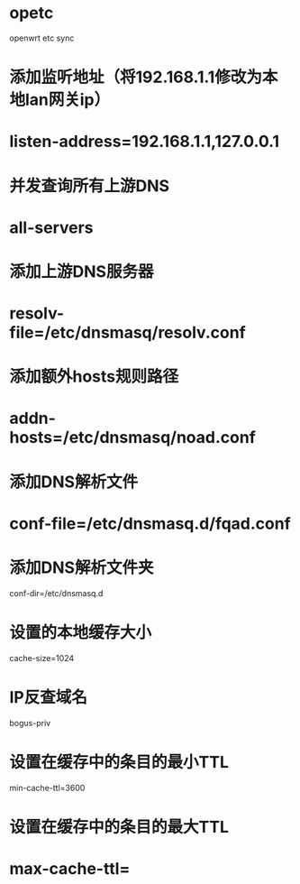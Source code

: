 # opetc
openwrt etc  sync

# 添加监听地址（将192.168.1.1修改为本地lan网关ip）
# listen-address=192.168.1.1,127.0.0.1

# 并发查询所有上游DNS
# all-servers

# 添加上游DNS服务器
# resolv-file=/etc/dnsmasq/resolv.conf

# 添加额外hosts规则路径
# addn-hosts=/etc/dnsmasq/noad.conf

# 添加DNS解析文件
# conf-file=/etc/dnsmasq.d/fqad.conf

# 添加DNS解析文件夹
conf-dir=/etc/dnsmasq.d

# 设置的本地缓存大小
cache-size=1024

# IP反查域名
bogus-priv

# 设置在缓存中的条目的最小TTL
min-cache-ttl=3600

# 设置在缓存中的条目的最大TTL
# max-cache-ttl=<time>
